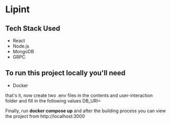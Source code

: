 # Lipint 

## Tech Stack Used

- React
- Node.js
- MongoDB
- GRPC

## To run this project locally you'll need

- Docker

that's it, now create two .env files in the contents and user-interaction folder and fill in the following values
DB_URI=

Finally, run **docker compose up** and after the building process you can view the project from http://localhost:3000
